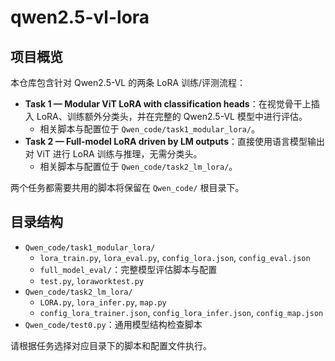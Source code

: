 # qwen2.5-vl-lora

## 项目概览
本仓库包含针对 Qwen2.5-VL 的两条 LoRA 训练/评测流程：

- **Task 1 — Modular ViT LoRA with classification heads**：在视觉骨干上插入 LoRA、训练额外分类头，并在完整的 Qwen2.5-VL 模型中进行评估。
  - 相关脚本与配置位于 `Qwen_code/task1_modular_lora/`。
- **Task 2 — Full-model LoRA driven by LM outputs**：直接使用语言模型输出对 ViT 进行 LoRA 训练与推理，无需分类头。
  - 相关脚本与配置位于 `Qwen_code/task2_lm_lora/`。

两个任务都需要共用的脚本将保留在 `Qwen_code/` 根目录下。

## 目录结构
- `Qwen_code/task1_modular_lora/`
  - `lora_train.py`, `lora_eval.py`, `config_lora.json`, `config_eval.json`
  - `full_model_eval/`：完整模型评估脚本与配置
  - `test.py`, `loraworktest.py`
- `Qwen_code/task2_lm_lora/`
  - `LORA.py`, `lora_infer.py`, `map.py`
  - `config_lora_trainer.json`, `config_lora_infer.json`, `config_map.json`
- `Qwen_code/test0.py`：通用模型结构检查脚本

请根据任务选择对应目录下的脚本和配置文件执行。
